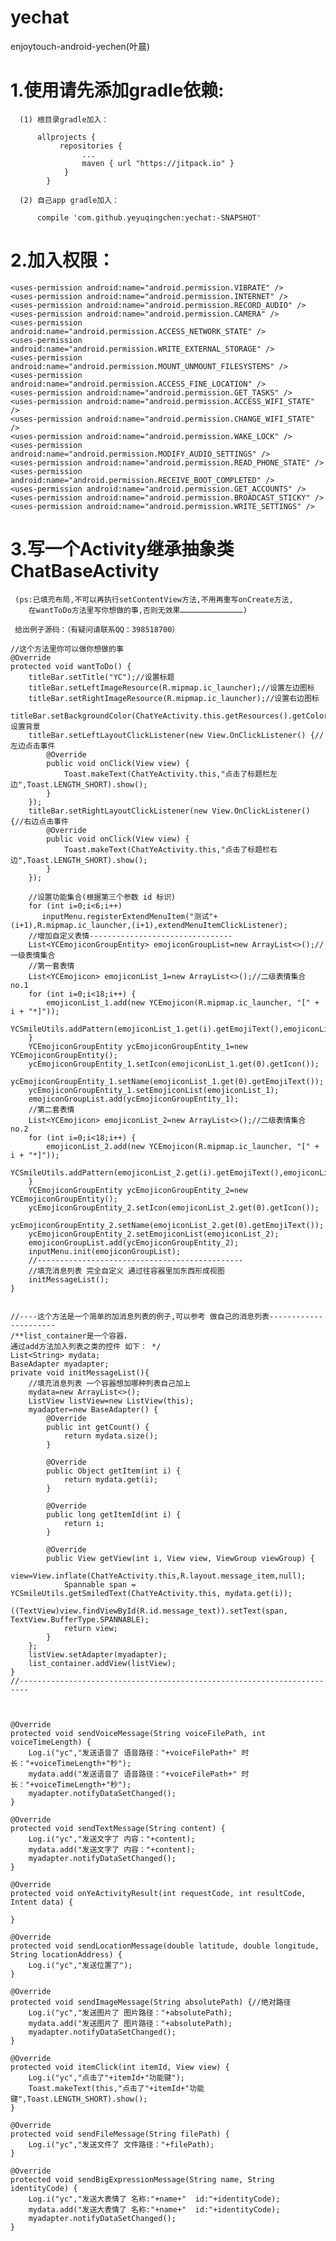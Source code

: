 # yechat 
  enjoytouch-android-yechen(叶晨)
   
#  1.使用请先添加gradle依赖:
   
      (1) 根目录gradle加入：
      
          allprojects {
		       repositories {
		         	...
	         		maven { url "https://jitpack.io" }
        		}
        	}     
                  
      (2) 自己app gradle加入：
      
          compile 'com.github.yeyuqingchen:yechat:-SNAPSHOT'
       
# 2.加入权限：
   
    <uses-permission android:name="android.permission.VIBRATE" />
    <uses-permission android:name="android.permission.INTERNET" />
    <uses-permission android:name="android.permission.RECORD_AUDIO" />
    <uses-permission android:name="android.permission.CAMERA" />
    <uses-permission android:name="android.permission.ACCESS_NETWORK_STATE" />
    <uses-permission android:name="android.permission.WRITE_EXTERNAL_STORAGE" />
    <uses-permission android:name="android.permission.MOUNT_UNMOUNT_FILESYSTEMS" />
    <uses-permission android:name="android.permission.ACCESS_FINE_LOCATION" />
    <uses-permission android:name="android.permission.GET_TASKS" />
    <uses-permission android:name="android.permission.ACCESS_WIFI_STATE" />
    <uses-permission android:name="android.permission.CHANGE_WIFI_STATE" />
    <uses-permission android:name="android.permission.WAKE_LOCK" />
    <uses-permission android:name="android.permission.MODIFY_AUDIO_SETTINGS" />
    <uses-permission android:name="android.permission.READ_PHONE_STATE" />
    <uses-permission android:name="android.permission.RECEIVE_BOOT_COMPLETED" />
    <uses-permission android:name="android.permission.GET_ACCOUNTS" />
    <uses-permission android:name="android.permission.BROADCAST_STICKY" />
    <uses-permission android:name="android.permission.WRITE_SETTINGS" />
      
       
       
# 3.写一个Activity继承抽象类ChatBaseActivity
   
     (ps:已填充布局,不可以再执行setContentView方法,不用再重写onCreate方法,
        在wantToDo方法里写你想做的事,否则无效果……………………………………)
   
     给出例子源码：（有疑问请联系QQ：398518700）
      
    //这个方法里你可以做你想做的事
    @Override
    protected void wantToDo() {
        titleBar.setTitle("YC");//设置标题
        titleBar.setLeftImageResource(R.mipmap.ic_launcher);//设置左边图标
        titleBar.setRightImageResource(R.mipmap.ic_launcher);//设置右边图标
        titleBar.setBackgroundColor(ChatYeActivity.this.getResources().getColor(R.color.colorAccent));//设置背景
        titleBar.setLeftLayoutClickListener(new View.OnClickListener() {//左边点击事件
            @Override
            public void onClick(View view) {
                Toast.makeText(ChatYeActivity.this,"点击了标题栏左边",Toast.LENGTH_SHORT).show();
            }
        });
        titleBar.setRightLayoutClickListener(new View.OnClickListener() {//右边点击事件
            @Override
            public void onClick(View view) {
                Toast.makeText(ChatYeActivity.this,"点击了标题栏右边",Toast.LENGTH_SHORT).show();
            }
        });

        //设置功能集合(根据第三个参数 id 标识)
        for (int i=0;i<6;i++)
           inputMenu.registerExtendMenuItem("测试"+(i+1),R.mipmap.ic_launcher,(i+1),extendMenuItemClickListener);
        //增加自定义表情--------------------------------
        List<YCEmojiconGroupEntity> emojiconGroupList=new ArrayList<>();//一级表情集合
        //第一套表情
        List<YCEmojicon> emojiconList_1=new ArrayList<>();//二级表情集合 no.1
        for (int i=0;i<18;i++) {
            emojiconList_1.add(new YCEmojicon(R.mipmap.ic_launcher, "[" + i + "*]"));
            YCSmileUtils.addPattern(emojiconList_1.get(i).getEmojiText(),emojiconList_1.get(i).getIcon());
        }
        YCEmojiconGroupEntity ycEmojiconGroupEntity_1=new YCEmojiconGroupEntity();
        ycEmojiconGroupEntity_1.setIcon(emojiconList_1.get(0).getIcon());
        ycEmojiconGroupEntity_1.setName(emojiconList_1.get(0).getEmojiText());
        ycEmojiconGroupEntity_1.setEmojiconList(emojiconList_1);
        emojiconGroupList.add(ycEmojiconGroupEntity_1);
        //第二套表情
        List<YCEmojicon> emojiconList_2=new ArrayList<>();//二级表情集合 no.2
        for (int i=0;i<18;i++) {
            emojiconList_2.add(new YCEmojicon(R.mipmap.ic_launcher, "[" + i + "*]"));
            YCSmileUtils.addPattern(emojiconList_2.get(i).getEmojiText(),emojiconList_2.get(i).getIcon());
        }
        YCEmojiconGroupEntity ycEmojiconGroupEntity_2=new YCEmojiconGroupEntity();
        ycEmojiconGroupEntity_2.setIcon(emojiconList_2.get(0).getIcon());
        ycEmojiconGroupEntity_2.setName(emojiconList_2.get(0).getEmojiText());
        ycEmojiconGroupEntity_2.setEmojiconList(emojiconList_2);
        emojiconGroupList.add(ycEmojiconGroupEntity_2);
        inputMenu.init(emojiconGroupList);
        //----------------------------------------------
        //填充消息列表 完全自定义 通过往容器里加东西形成视图
        initMessageList();
    }


    //----这个方法是一个简单的加消息列表的例子,可以参考 做自己的消息列表---------------------- 
    /**list_container是一个容器，
    通过add方法加入列表之类的控件 如下： */
    List<String> mydata;
    BaseAdapter myadapter;
    private void initMessageList(){
        //填充消息列表 一个容器想加哪种列表自己加上
        mydata=new ArrayList<>();
        ListView listView=new ListView(this);
        myadapter=new BaseAdapter() {
            @Override
            public int getCount() {
                return mydata.size();
            }

            @Override
            public Object getItem(int i) {
                return mydata.get(i);
            }

            @Override
            public long getItemId(int i) {
                return i;
            }

            @Override
            public View getView(int i, View view, ViewGroup viewGroup) {
                view=View.inflate(ChatYeActivity.this,R.layout.message_item,null);
                Spannable span = YCSmileUtils.getSmiledText(ChatYeActivity.this, mydata.get(i));
                ((TextView)view.findViewById(R.id.message_text)).setText(span, TextView.BufferType.SPANNABLE);
                return view;
            }
        };
        listView.setAdapter(myadapter);
        list_container.addView(listView);
    }
    //------------------------------------------------------------------------



    @Override
    protected void sendVoiceMessage(String voiceFilePath, int voiceTimeLength) {
        Log.i("yc","发送语音了 语音路径："+voiceFilePath+" 时长："+voiceTimeLength+"秒");
        mydata.add("发送语音了 语音路径："+voiceFilePath+" 时长："+voiceTimeLength+"秒");
        myadapter.notifyDataSetChanged();
    }

    @Override
    protected void sendTextMessage(String content) {
        Log.i("yc","发送文字了 内容："+content);
        mydata.add("发送文字了 内容："+content);
        myadapter.notifyDataSetChanged();
    }

    @Override
    protected void onYeActivityResult(int requestCode, int resultCode, Intent data) {

    }

    @Override
    protected void sendLocationMessage(double latitude, double longitude, String locationAddress) {
        Log.i("yc","发送位置了");
    }

    @Override
    protected void sendImageMessage(String absolutePath) {//绝对路径
        Log.i("yc","发送图片了 图片路径："+absolutePath);
        mydata.add("发送图片了 图片路径："+absolutePath);
        myadapter.notifyDataSetChanged();
    }

    @Override
    protected void itemClick(int itemId, View view) {
        Log.i("yc","点击了"+itemId+"功能键");
        Toast.makeText(this,"点击了"+itemId+"功能键",Toast.LENGTH_SHORT).show();
    }

    @Override
    protected void sendFileMessage(String filePath) {
        Log.i("yc","发送文件了 文件路径："+filePath);
    }

    @Override
    protected void sendBigExpressionMessage(String name, String identityCode) {
        Log.i("yc","发送大表情了 名称:"+name+"  id:"+identityCode);
        mydata.add("发送大表情了 名称:"+name+"  id:"+identityCode);
        myadapter.notifyDataSetChanged();
    }

   
     
